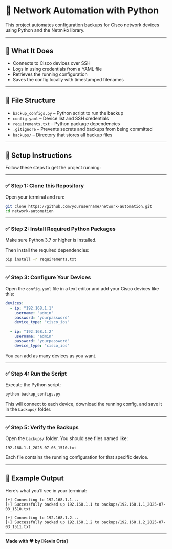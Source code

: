# 🔧 Network Automation with Python

This project automates configuration backups for Cisco network devices using Python and the Netmiko library.

---

## 🚀 What It Does

- Connects to Cisco devices over SSH
- Logs in using credentials from a YAML file
- Retrieves the running configuration
- Saves the config locally with timestamped filenames

---

## 📂 File Structure

- `backup_configs.py` – Python script to run the backup
- `config.yaml` – Device list and SSH credentials
- `requirements.txt` – Python package dependencies
- `.gitignore` – Prevents secrets and backups from being committed
- `backups/` – Directory that stores all backup files

---

## 🔧 Setup Instructions

Follow these steps to get the project running:

---

### ✅ Step 1: Clone this Repository

Open your terminal and run:

```bash
git clone https://github.com/yourusername/network-automation.git
cd network-automation
```

---

### ✅ Step 2: Install Required Python Packages

Make sure Python 3.7 or higher is installed.

Then install the required dependencies:

```bash
pip install -r requirements.txt
```

---

### ✅ Step 3: Configure Your Devices

Open the `config.yaml` file in a text editor and add your Cisco devices like this:

```yaml
devices:
  - ip: "192.168.1.1"
    username: "admin"
    password: "yourpassword"
    device_type: "cisco_ios"

  - ip: "192.168.1.2"
    username: "admin"
    password: "yourpassword"
    device_type: "cisco_ios"
```

You can add as many devices as you want.

---

### ✅ Step 4: Run the Script

Execute the Python script:

```bash
python backup_configs.py
```

This will connect to each device, download the running config, and save it in the `backups/` folder.

---

### ✅ Step 5: Verify the Backups

Open the `backups/` folder. You should see files named like:

```
192.168.1.1_2025-07-03_1510.txt
```

Each file contains the running configuration for that specific device.

---

## 📸 Example Output

Here’s what you’ll see in your terminal:

```text
[+] Connecting to 192.168.1.1...
[+] Successfully backed up 192.168.1.1 to backups/192.168.1.1_2025-07-03_1510.txt

[+] Connecting to 192.168.1.2...
[+] Successfully backed up 192.168.1.2 to backups/192.168.1.2_2025-07-03_1511.txt
```

---

**Made with ❤️ by [Kevin Orta]**

